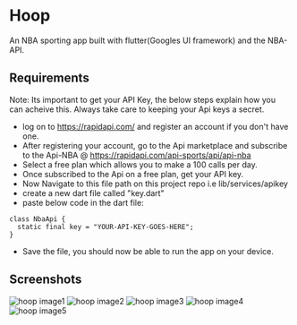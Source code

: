 # Hoop

An NBA sporting app built with flutter(Googles UI framework) and the NBA-API.


## Requirements
Note: Its important to get your API Key, the below steps explain how you can acheive this. Always take care to keeping your Api keys a secret.

- log on to https://rapidapi.com/ and register an account if you don't have one.
- After registering your account, go to the Api marketplace and subscribe to the Api-NBA @ https://rapidapi.com/api-sports/api/api-nba
- Select a free plan which allows you to make a 100 calls per day.
- Once subscribed to the Api on a free plan, get your API key.
- Now Navigate to this file path on this project repo i.e lib/services/apikey
- create a new dart file called "key.dart"
- paste below code in the dart file:

```
class NbaApi {
  static final key = "YOUR-API-KEY-GOES-HERE";
}
```

- Save the file, you should now be able to run the app on your device.

## Screenshots

![hoop image1](https://github.com/ngbede/hoop/blob/master/screenshot/screenshot1.png?raw=false)
![hoop image2](https://github.com/ngbede/hoop/blob/master/screenshot/screenshot2.png?raw=false)
![hoop image3](https://github.com/ngbede/hoop/blob/master/screenshot/screenshot3.png?raw=false)
![hoop image4](https://github.com/ngbede/hoop/blob/master/screenshot/screenshot4.png?raw=false)
![hoop image5](https://github.com/ngbede/hoop/blob/master/screenshot/screenshot5.png?raw=false)